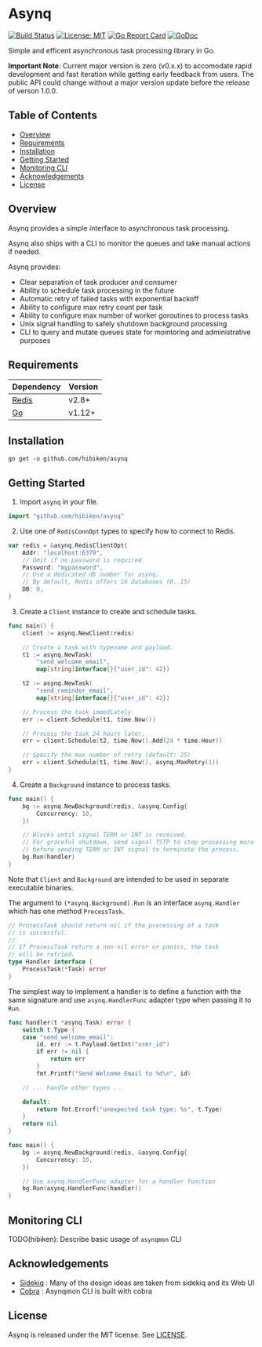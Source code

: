 # Asynq

[![Build Status](https://travis-ci.com/hibiken/asynq.svg?token=paqzfpSkF4p23s5Ux39b&branch=master)](https://travis-ci.com/hibiken/asynq)&nbsp;[![License: MIT](https://img.shields.io/badge/license-MIT-green.svg)](https://opensource.org/licenses/MIT)&nbsp;[![Go Report Card](https://goreportcard.com/badge/github.com/hibiken/asynq)](https://goreportcard.com/report/github.com/hibiken/asynq)&nbsp;[![GoDoc](https://godoc.org/github.com/hibiken/asynq?status.svg)](https://godoc.org/github.com/hibiken/asynq)

Simple and efficent asynchronous task processing library in Go.

**Important Note**: Current major version is zero (v0.x.x) to accomodate rapid development and fast iteration while getting early feedback from users. The public API could change without a major version update before the release of verson 1.0.0.

## Table of Contents

- [Overview](#overview)
- [Requirements](#requirements)
- [Installation](#installation)
- [Getting Started](#getting-started)
- [Monitoring CLI](#monitoring-cli)
- [Acknowledgements](#acknowledgements)
- [License](#license)

## Overview

Asynq provides a simple interface to asynchronous task processing.

Asynq also ships with a CLI to monitor the queues and take manual actions if needed.

Asynq provides:

- Clear separation of task producer and consumer
- Ability to schedule task processing in the future
- Automatic retry of failed tasks with exponential backoff
- Ability to configure max retry count per task
- Ability to configure max number of worker goroutines to process tasks
- Unix signal handling to safely shutdown background processing
- CLI to query and mutate queues state for mointoring and administrative purposes

## Requirements

| Dependency                 | Version |
| -------------------------- | ------- |
| [Redis](https://redis.io/) | v2.8+   |
| [Go](https://golang.org/)  | v1.12+  |

## Installation

```
go get -u github.com/hibiken/asynq
```

## Getting Started

1. Import `asynq` in your file.

```go
import "github.com/hibiken/asynq"
```

2. Use one of `RedisConnOpt` types to specify how to connect to Redis.

```go
var redis = &asynq.RedisClientOpt{
    Addr: "localhost:6379",
    // Omit if no password is required
    Password: "mypassword",
    // Use a dedicated db number for asynq.
    // By default, Redis offers 16 databases (0..15)
    DB: 0,
}
```

3. Create a `Client` instance to create and schedule tasks.

```go
func main() {
    client := asynq.NewClient(redis)

    // Create a task with typename and payload.
    t1 := asynq.NewTask(
        "send_welcome_email",
        map[string]interface{}{"user_id": 42})

    t2 := asynq.NewTask(
        "send_reminder_email",
        map[string]interface{}{"user_id": 42})

    // Process the task immediately.
    err := client.Schedule(t1, time.Now())

    // Process the task 24 hours later.
    err = client.Schedule(t2, time.Now().Add(24 * time.Hour))

    // Specify the max number of retry (default: 25)
    err = client.Schedule(t1, time.Now(), asynq.MaxRetry(1))
}
```

4. Create a `Background` instance to process tasks.

```go
func main() {
    bg := asynq.NewBackground(redis, &asynq.Config{
        Concurrency: 10,
    })

    // Blocks until signal TERM or INT is received.
    // For graceful shutdown, send signal TSTP to stop processing more tasks
    // before sending TERM or INT signal to terminate the process.
    bg.Run(handler)
}
```

Note that `Client` and `Background` are intended to be used in separate executable binaries.

The argument to `(*asynq.Background).Run` is an interface `asynq.Handler` which has one method `ProcessTask`.

```go
// ProcessTask should return nil if the processing of a task
// is successful.
//
// If ProcessTask return a non-nil error or panics, the task
// will be retried.
type Handler interface {
    ProcessTask(*Task) error
}
```

The simplest way to implement a handler is to define a function with the same signature and use `asynq.HandlerFunc` adapter type when passing it to `Run`.

```go
func handler(t *asynq.Task) error {
    switch t.Type {
    case "send_welcome_email":
        id, err := t.Payload.GetInt("user_id")
        if err != nil {
            return err
        }
        fmt.Printf("Send Welcome Email to %d\n", id)

    // ... handle other types ...

    default:
        return fmt.Errorf("unexpected task type: %s", t.Type)
    }
    return nil
}

func main() {
    bg := asynq.NewBackground(redis, &asynq.Config{
        Concurrency: 10,
    })

    // Use asynq.HandlerFunc adapter for a handler function
    bg.Run(asynq.HandlerFunc(handler))
}
```

## Monitoring CLI

TODO(hibiken): Describe basic usage of `asynqmon` CLI

## Acknowledgements

- [Sidekiq](https://github.com/mperham/sidekiq) : Many of the design ideas are taken from sidekiq and its Web UI
- [Cobra](https://github.com/spf13/cobra) : Asynqmon CLI is built with cobra

## License

Asynq is released under the MIT license. See [LICENSE](https://github.com/hibiken/asynq/blob/master/LICENSE).
